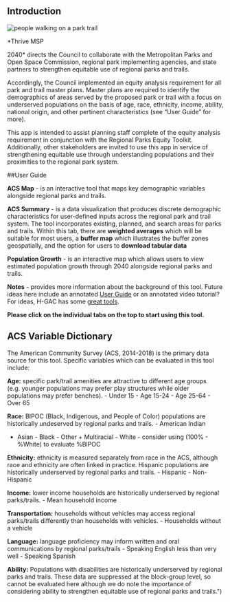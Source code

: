 
## Introduction

![people walking on a park trail](./www/Walk-on-path.png)
<!-- img(src="www/Walk-on-path.png", align = 'center'), --> *Thrive MSP
2040* directs the Council to collaborate with the Metropolitan Parks and
Open Space Commission, regional park implementing agencies, and state
partners to strengthen equitable use of regional parks and trails.

Accordingly, the Council implemented an equity analysis requirement for
all park and trail master plans. Master plans are required to identify
the demographics of areas served by the proposed park or trail with a
focus on underserved populations on the basis of age, race, ethnicity,
income, ability, national origin, and other pertinent characteristics
(see “User Guide” for more).

This app is intended to assist planning staff complete of the equity
analysis requirement in conjunction with the <a>Regional Parks Equity
Toolkit</a>. Additionally, other stakeholders are invited to use this
app in service of strengthening equitable use through understanding
populations and their proximities to the regional park system.

\#\#User Guide

**ACS Map** - is an interactive tool that maps key demographic variables
alongside regional parks and trails.

**ACS Summary** - is a data visualization that produces discrete
demographic characteristics for user-defined inputs across the regional
park and trail system. The tool incorporates existing, planned, and
search areas for parks and trails. Within this tab, there are **weighted
averages** which will be suitable for most users, a **buffer map** which
illustrates the buffer zones geospatially, and the option for users to
**download tabular data**

**Population Growth** - is an interactive map which allows users to view
estimated population growth through 2040 alongside regional parks and
trails.

**Notes** - provides more information about the background of this tool.
Future ideas here include an annotated [User
Guide](https://datalab.h-gac.com/equity/Regional_Equity_Tool_Userguide.pdf)
or an annotated video tutorial? For ideas, H-GAC has some [great
tools](https://www.h-gac.com/interactive-web-applications/default.aspx).

**Please click on the individual tabs on the top to start using this
tool.**

## ACS Variable Dictionary

The American Community Survey (ACS, 2014-2018) is the primary data
source for this tool. Specific variables which can be evaluated in this
tool include:

**Age:** specific park/trail amenities are attractive to different age
groups (e.g. younger populations may prefer play structures while older
populations may prefer benches). - Under 15 - Age 15-24 - Age 25-64 -
Over 65

**Race:** BIPOC (Black, Indigenous, and People of Color) populations are
historically undeserved by regional parks and trails. - American Indian
- Asian - Black - Other + Multiracial - White - consider using (100% -
%White) to evaluate %BIPOC

**Ethnicity:** ethnicity is measured separately from race in the ACS,
although race and ethnicity are often linked in practice. Hispanic
populations are historically underserved by regional parks and trails. -
Hispanic - Non-Hispanic

**Income:** lower income households are historically underserved by
regional parks/trails. - Mean household income

**Transportation:** households without vehicles may access regional
parks/trails differently than households with vehicles. - Households
without a vehicle

**Language:** language proficiency may inform written and oral
communications by regional parks/trails - Speaking English less than
very well - Speaking Spanish

**Ability:** Populations with disabilities are historically underserved
by regional parks and trails. These data are suppressed at the
block-group level, so cannot be evaluated here although we do note the
importance of considering ability to strengthen equitable use of
regional parks and trails.")
